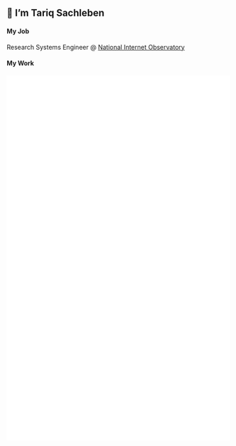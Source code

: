 ## 👋 I’m Tariq Sachleben

#### My Job
Research Systems Engineer @ [National Internet Observatory](https://nationalinternetobservatory.org/)

#### My Work
![Metrics](/github-metrics.svg)
